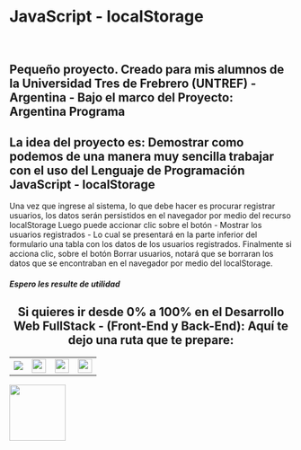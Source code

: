 <h1>JavaScript - localStorage</h1>
<br>
<h2>Pequeño proyecto. Creado para mis alumnos de la <strong> Universidad Tres de Frebrero (UNTREF) - Argentina - Bajo el marco del Proyecto: Argentina Programa</strong></h2>

<h2>La idea del proyecto es: Demostrar como podemos de una manera muy sencilla trabajar con el uso del Lenguaje de Programación JavaScript - localStorage
</h2>

<p>
Una vez que ingrese al sistema, lo que debe hacer es procurar registrar usuarios, los datos serán persistidos en el navegador por medio del recurso localStorage
Luego puede accionar clic sobre el botón - Mostrar los usuarios registrados - Lo cual se presentará en la parte inferior del formulario una tabla con los datos de 
los usuarios registrados.
Finalmente si acciona clic, sobre el botón Borrar usuarios, notará que se borraran los datos que se encontraban en el navegador por medio del localStorage. </p>

<h5>Espero les resulte de utilidad</h5>

<h2 style="text-align:center">Si quieres ir desde 0% a 100% en el <strong>Desarrollo Web FullStack</strong> - (Front-End y Back-End): Aquí te dejo una ruta que te prepare:</h2>
<table>
  <tr>
    <td>
      <img src="https://cedavilu.com/assets/img/cursos/cursos-1.png" >      
    </td>
    <td>
      <img style="width:25" src="https://cedavilu.com/assets/img/cursos/cursos-2.png" >      
    </td>
    <td>
      <img style="width:25" src="https://cedavilu.com/assets/img/cursos/cursos-3.png" >
    </td>
    <td>
     <img style="width:25" src="https://cedavilu.com/assets/img/cursos/cursos-4.png" >
    </td>
  </tr>
</table>


<img style= "width: 100" src="https://adanielf.files.wordpress.com/2020/04/frase-daniel-fuentes.jpg">



